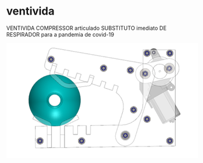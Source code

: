 # ventivida
VENTIVIDA COMPRESSOR articulado SUBSTITUTO imediato DE RESPIRADOR para a pandemia de covid-19


![Workflow](/figures/101.PNG)

